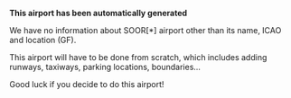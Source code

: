 **This airport has been automatically generated**

We have no information about SOOR[*] airport other than its name, ICAO and location (GF).

This airport will have to be done from scratch, which includes adding runways, taxiways, parking locations, boundaries...

Good luck if you decide to do this airport!
